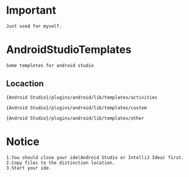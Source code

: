 # Important #
	Just used for myself.
	
# AndroidStudioTemplates #
	Some templetes for android studio

## Locaction ##
	{Android Studio}/plugins/android/lib/templates/activities

	{Android Studio}/plugins/android/lib/templates/custom

	{Android Studio}/plugins/android/lib/templates/other

# Notice #
	1.You should close your ide(Android Studio or IntelliJ Idea) first.
	2.Copy files to the distinction location.
	3.Start your ide.	

